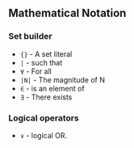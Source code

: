 ## Mathematical Notation

### Set builder
- `{}` - A set literal
- `|` - such that
- `∀` - For all
- `|N|` - The magnitude of N
- `∈` - is an element of
- `∃` - There exists


### Logical operators

- `∨` - logical OR.
